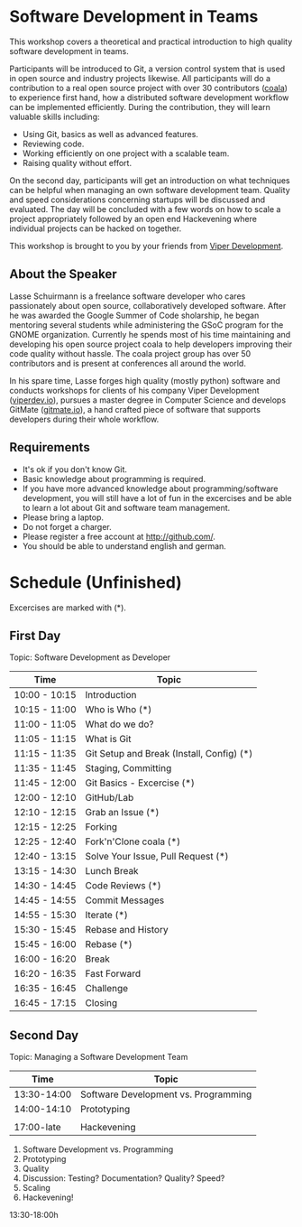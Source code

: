 # Software Development in Teams

This workshop covers a theoretical and practical introduction to high quality
software development in teams.

Participants will be introduced to Git, a version control system that is used
in open source and industry projects likewise. All participants will do a
contribution to a real open source project with over 30 contributors
([coala](http://coala-analyzer.org/)) to experience first hand, how a
distributed software development workflow can be implemented efficiently. During
the contribution, they will learn valuable skills including:

- Using Git, basics as well as advanced features.
- Reviewing code.
- Working efficiently on one project with a scalable team.
- Raising quality without effort.

On the second day, participants will get an introduction on what techniques can
be helpful when managing an own software development team. Quality and speed
considerations concerning startups will be discussed and evaluated. The day will
be concluded with a few words on how to scale a project appropriately followed
by an open end Hackevening where individual projects can be hacked on together.

This workshop is brought to you by your friends from
[Viper Development](http://viperdev.io/).

## About the Speaker

Lasse Schuirmann is a freelance software developer who cares passionately about
open source, collaboratively developed software. After he was awarded the Google
Summer of Code sholarship, he began mentoring several students while
administering the GSoC program for the GNOME organization. Currently he spends
most of his time maintaining and developing his open source project coala to
help developers improving their code quality without hassle. The coala project
group has over 50 contributors and is present at conferences all around the
world.

In his spare time, Lasse forges high quality (mostly python) software and
conducts workshops for clients of his company Viper Development
([viperdev.io](http://viperdev.io/)), pursues a master degree in Computer
Science and develops GitMate ([gitmate.io](http://gitmate.io/)), a hand crafted
piece of software that supports developers during their whole workflow.

## Requirements

- It's ok if you don't know Git.
- Basic knowledge about programming is required.
- If you have more advanced knowledge about programming/software development,
  you will still have a lot of fun in the excercises and be able to learn a lot
  about Git and software team management.
- Please bring a laptop.
- Do not forget a charger.
- Please register a free account at <http://github.com/>.
- You should be able to understand english and german.

# Schedule (Unfinished)

Excercises are marked with (*).

## First Day

Topic: Software Development as Developer

Time         |Topic
-------------|------------------------------------------
10:00 - 10:15|Introduction
10:15 - 11:00|Who is Who (*)
11:00 - 11:05|What do we do?
11:05 - 11:15|What is Git
11:15 - 11:35|Git Setup and Break (Install, Config) (*)
11:35 - 11:45|Staging, Committing
11:45 - 12:00|Git Basics - Excercise (*)
12:00 - 12:10|GitHub/Lab
12:10 - 12:15|Grab an Issue (*)
12:15 - 12:25|Forking
12:25 - 12:40|Fork'n'Clone coala (*)
12:40 - 13:15|Solve Your Issue, Pull Request (*)
13:15 - 14:30|Lunch Break
14:30 - 14:45|Code Reviews (*)
14:45 - 14:55|Commit Messages
14:55 - 15:30|Iterate (*)
15:30 - 15:45|Rebase and History
15:45 - 16:00|Rebase (*)
16:00 - 16:20|Break
16:20 - 16:35|Fast Forward
16:35 - 16:45|Challenge
16:45 - 17:15|Closing

## Second Day

Topic: Managing a Software Development Team

Time       |Topic
-----------|-------------------------------------------
13:30-14:00|Software Development vs. Programming
14:00-14:10|Prototyping
           |
17:00-late |Hackevening

1. Software Development vs. Programming
2. Prototyping
3. Quality
4. Discussion: Testing? Documentation? Quality? Speed?
5. Scaling
6. Hackevening!

13:30-18:00h
